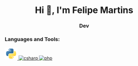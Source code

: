 <h1 align="center">Hi 👋, I'm Felipe Martins</h1>
<h3 align="center">Dev</h3>
<h3 align="left">Languages and Tools:</h3>
<p align="left"> <a href="https://react.dev" target="_blank" rel="noreferrer"> <a href="https://www.python.org" target="_blank" rel="noreferrer"> <img src="https://raw.githubusercontent.com/devicons/devicon/master/icons/python/python-original.svg" alt="python" width="40" height="40"/> </a>
<a href="https://learn.microsoft.com/pt-br/dotnet/csharp/" target="_blank" rel="noreferrer"> <img src="https://raw.githubusercontent.com/jmnote/z-icons/master/svg/csharp.svg" alt="csharp" width="40" height="40"/> </a>
<a href="https://www.php.net" target="_blank" rel="noreferrer"> <img src="https://raw.githubusercontent.com/jmnote/z-icons/master/svg/php.svg" alt="php" width="40" height="40"/> </a>
